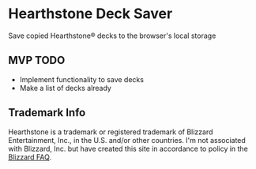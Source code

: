 # Hearthstone Deck Saver

Save copied Hearthstone® decks to the browser's local storage

## MVP TODO
- Implement functionality to save decks
- Make a list of decks already 

## Trademark Info

Hearthstone is a trademark or registered trademark of Blizzard Entertainment, Inc., in the U.S. and/or other countries.
I'm not associated with Blizzard, Inc. but have created this site in accordance to policy in the [Blizzard FAQ](http://us.blizzard.com/en-us/company/about/legal-faq.html).
